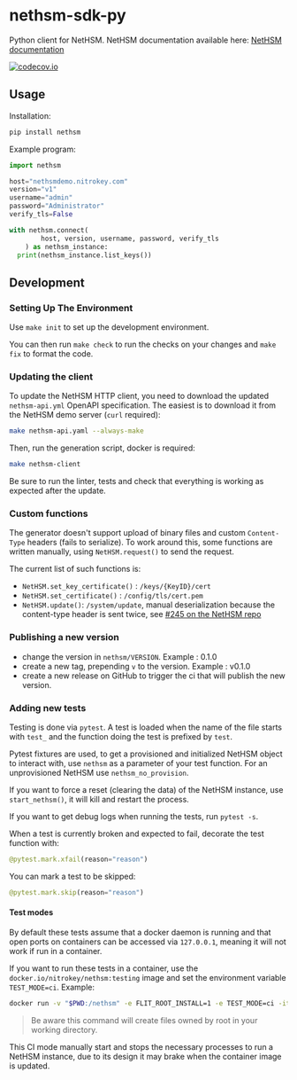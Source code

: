 # nethsm-sdk-py

Python client for NetHSM. NetHSM documentation available here: [NetHSM documentation](https://docs.nitrokey.com/nethsm/)

[![codecov.io][codecov-badge]][codecov-url]

[codecov-badge]: https://codecov.io/gh/nitrokey/nethsm-sdk-py/branch/main/graph/badge.svg
[codecov-url]: https://app.codecov.io/gh/nitrokey/nethsm-sdk-py/tree/main

## Usage

Installation:

```sh
pip install nethsm
```

Example program:

```py
import nethsm

host="nethsmdemo.nitrokey.com"
version="v1"
username="admin"
password="Administrator"
verify_tls=False

with nethsm.connect(
        host, version, username, password, verify_tls
    ) as nethsm_instance:
  print(nethsm_instance.list_keys())

```

## Development

### Setting Up The Environment

Use `make init` to set up the development environment.

You can then run `make check` to run the checks on your changes and `make fix` to format the code.

### Updating the client

To update the NetHSM HTTP client, you need to download the updated ``nethsm-api.yml`` OpenAPI specification. The easiest is to download it from the NetHSM demo server (``curl`` required):

```sh
make nethsm-api.yaml --always-make
```

Then, run the generation script, docker is required:

```sh
make nethsm-client
```  

Be sure to run the linter, tests and check that everything is working as expected after the update.

### Custom functions

The generator doesn't support upload of binary files and custom `Content-Type` headers (fails to serialize).
To work around this, some functions are written manually, using `NetHSM.request()` to send the request.

The current list of such functions is:

- `NetHSM.set_key_certificate()` : `/keys/{KeyID}/cert`
- `NetHSM.set_certificate()` : `/config/tls/cert.pem`
- `NetHSM.update()`: `/system/update`, manual deserialization because the content-type header is sent twice, see [#245 on the NetHSM repo](https://git.nitrokey.com/nitrokey/nethsm/nethsm/-/issues/245)

### Publishing a new version

- change the version in `nethsm/VERSION`. Example : 0.1.0
- create a new tag, prepending `v` to the version. Example : v0.1.0
- create a new release on GitHub to trigger the ci that will publish the new version.

### Adding new tests

Testing is done via `pytest`. A test is loaded when the name of the file starts with `test_` and the function doing the test is prefixed by `test`.

Pytest fixtures are used, to get a provisioned and initialized NetHSM object to interact with, use `nethsm` as a parameter of your test function. For an unprovisioned NetHSM use `nethsm_no_provision`.

If you want to force a reset (clearing the data) of the NetHSM instance, use `start_nethsm()`, it will kill and restart the process.

If you want to get debug logs when running the tests, run `pytest -s`.

When a test is currently broken and expected to fail, decorate the test function with:

```python
@pytest.mark.xfail(reason="reason")
```

You can mark a test to be skipped:

```python
@pytest.mark.skip(reason="reason")
```

#### Test modes

By default these tests assume that a docker daemon is running and that open ports on containers can be accessed via `127.0.0.1`, meaning it will not work if run in a container.

If you want to run these tests in a container, use the `docker.io/nitrokey/nethsm:testing` image and set the environment variable `TEST_MODE=ci`. Example:

```sh
docker run -v "$PWD:/nethsm" -e FLIT_ROOT_INSTALL=1 -e TEST_MODE=ci -it --entrypoint /bin/sh nitrokey/nethsm:testing -c "apk add make python3 && cd /nethsm && make init && make test"
```

> Be aware this command will create files owned by root in your working directory.

This CI mode manually start and stops the necessary processes to run a NetHSM instance, due to its design it may brake when the container image is updated.
